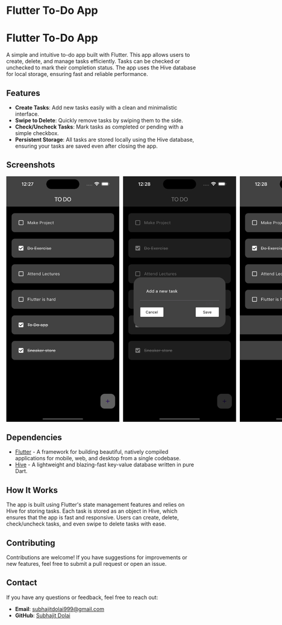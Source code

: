 # Flutter To-Do App
# Flutter To-Do App

A simple and intuitive to-do app built with Flutter. This app allows users to create, delete, and manage tasks efficiently. Tasks can be checked or unchecked to mark their completion status. The app uses the Hive database for local storage, ensuring fast and reliable performance.

## Features

- **Create Tasks**: Add new tasks easily with a clean and minimalistic interface.
- **Swipe to Delete**: Quickly remove tasks by swiping them to the side.
- **Check/Uncheck Tasks**: Mark tasks as completed or pending with a simple checkbox.
- **Persistent Storage**: All tasks are stored locally using the Hive database, ensuring your tasks are saved even after closing the app.

## Screenshots

<div style="display: flex; justify-content: space-between;">
  <img src="/screenshots/page1.png" width="300" alt="Home Screen" style="margin-right: 10px;" />
  <img src="/screenshots/page2.png" width="300" alt="Home Screen" style="margin-right: 10px;" />
  <img src="/screenshots/page3.png" width="300" alt="Home Screen" style="margin-right: 10px;" />
</div>

## Dependencies

- [Flutter](https://flutter.dev/) - A framework for building beautiful, natively compiled applications for mobile, web, and desktop from a single codebase.
- [Hive](https://pub.dev/packages/hive) - A lightweight and blazing-fast key-value database written in pure Dart.

## How It Works

The app is built using Flutter's state management features and relies on Hive for storing tasks. Each task is stored as an object in Hive, which ensures that the app is fast and responsive. Users can create, delete, check/uncheck tasks, and even swipe to delete tasks with ease.

## Contributing

Contributions are welcome! If you have suggestions for improvements or new features, feel free to submit a pull request or open an issue.

## Contact

If you have any questions or feedback, feel free to reach out:

- **Email**: subhajitdolai999@gmail.com
- **GitHub**: [Subhajit Dolai](https://github.com/SubhajitDolai)